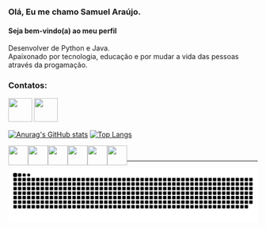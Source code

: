 ### Olá, Eu me chamo Samuel Araújo.
#### Seja bem-vindo(a) ao meu perfil

Desenvolver de Python e Java.<br>
Apaixonado por tecnologia, educação e por mudar a vida das pessoas através da progamação.






### Contatos:

<a href="(https://www.linkedin.com/in/samuel-araújo-4a5577252/)" ><img width="48px" height= "48px" src="https://cdn.jsdelivr.net/gh/devicons/devicon/icons/linkedin/linkedin-original.svg" /></a>
<a href="mailto:contatosamuelcfal@hotmail.com?&subject=&cc=&bcc=&body=" ><img width="48px" height= "48px" src="https://img.icons8.com/external-justicon-flat-justicon/64/000000/external-gmail-social-media-justicon-flat-justicon.png"/></a> 









[![Anurag's GitHub stats](https://github-readme-stats.vercel.app/api?username=SamAraujo18&show_icons=true&theme=tokyonight&layout=compact&locale=pt-br&border_radius=10px)](https://github.com/anuraghazra/github-readme-stats)
[![Top Langs](https://github-readme-stats.vercel.app/api/top-langs/?username=SamAraujo18&layout=compact&theme=tokyonight&locale=pt-br&border_radius=10px)](https://github.com/anuraghazra/github-readme-stats)


  <img  align="left"    width="40px"     height= "40px"      src="https://cdn.jsdelivr.net/gh/devicons/devicon/icons/java/java-original.svg" />
  <img  align="left"     width="40px"     height=" 40px"      src="https://cdn.jsdelivr.net/gh/devicons/devicon/icons/javascript/javascript-original.svg" />
  <img  align="left"     width="40px"     height=" 40px"      src="https://cdn.jsdelivr.net/gh/devicons/devicon/icons/html5/html5-original-wordmark.svg" />
  <img  align="left"     width="40px"     height=" 40px"      src="https://cdn.jsdelivr.net/gh/devicons/devicon/icons/python/python-original-wordmark.svg" />  
  <img  align="left"     width="40px"     height=" 40px"      src="https://cdn.jsdelivr.net/gh/devicons/devicon/icons/php/php-plain.svg" />     
  <img  align="left"     width="40px"     height=" 40px"      src="https://cdn.jsdelivr.net/gh/devicons/devicon/icons/git/git-original-wordmark.svg" /> 
  <div>
  <br>
  
  <hr>
  
  <div>
 
   ![Snake animation](https://github.com/ellen2121/ellen2121/blob/output/github-contribution-grid-snake.svg)
